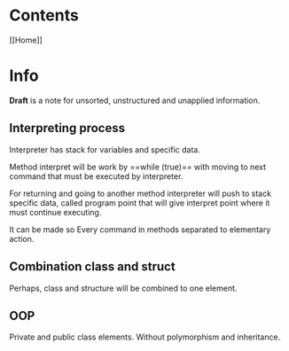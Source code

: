 # Contents

[[Home]]

# Info
**Draft** is a note for unsorted, unstructured and unapplied  information.

## Interpreting process
Interpreter has stack for variables and specific data.

Method interpret will be work by ==while (true)== with moving to next command that must be executed by interpreter.

For returning and going to another method interpreter will push to stack specific data, called program point that will give interpret point where it must continue executing.

It can be made so Every command in methods separated to elementary action.

## Combination class and struct
Perhaps, class and structure will be combined to one element.

## OOP
Private and public class elements.
Without polymorphism and inheritance.